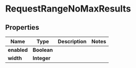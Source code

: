 
# RequestRangeNoMaxResults

## Properties
Name | Type | Description | Notes
------------ | ------------- | ------------- | -------------
**enabled** | **Boolean** |  | 
**width** | **Integer** |  | 



